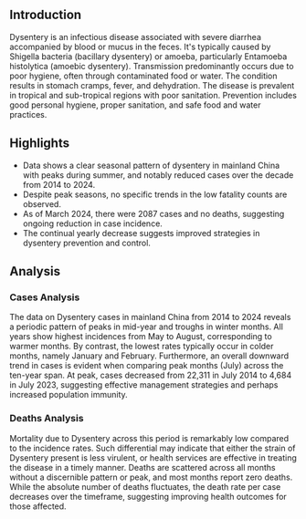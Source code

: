 ## Introduction

Dysentery is an infectious disease associated with severe diarrhea accompanied by blood or mucus in the feces. It's typically caused by Shigella bacteria (bacillary dysentery) or amoeba, particularly Entamoeba histolytica (amoebic dysentery). Transmission predominantly occurs due to poor hygiene, often through contaminated food or water. The condition results in stomach cramps, fever, and dehydration. The disease is prevalent in tropical and sub-tropical regions with poor sanitation. Prevention includes good personal hygiene, proper sanitation, and safe food and water practices.

## Highlights

- Data shows a clear seasonal pattern of dysentery in mainland China with peaks during summer, and notably reduced cases over the decade from 2014 to 2024.<br/>
- Despite peak seasons, no specific trends in the low fatality counts are observed.<br/>
- As of March 2024, there were 2087 cases and no deaths, suggesting ongoing reduction in case incidence.<br/>
- The continual yearly decrease suggests improved strategies in dysentery prevention and control.


## Analysis

### Cases Analysis
The data on Dysentery cases in mainland China from 2014 to 2024 reveals a periodic pattern of peaks in mid-year and troughs in winter months. All years show highest incidences from May to August, corresponding to warmer months. By contrast, the lowest rates typically occur in colder months, namely January and February. Furthermore, an overall downward trend in cases is evident when comparing peak months (July) across the ten-year span. At peak, cases decreased from 22,311 in July 2014 to 4,684 in July 2023, suggesting effective management strategies and perhaps increased population immunity.

### Deaths Analysis
Mortality due to Dysentery across this period is remarkably low compared to the incidence rates. Such differential may indicate that either the strain of Dysentery present is less virulent, or health services are effective in treating the disease in a timely manner. Deaths are scattered across all months without a discernible pattern or peak, and most months report zero deaths. While the absolute number of deaths fluctuates, the death rate per case decreases over the timeframe, suggesting improving health outcomes for those affected.
